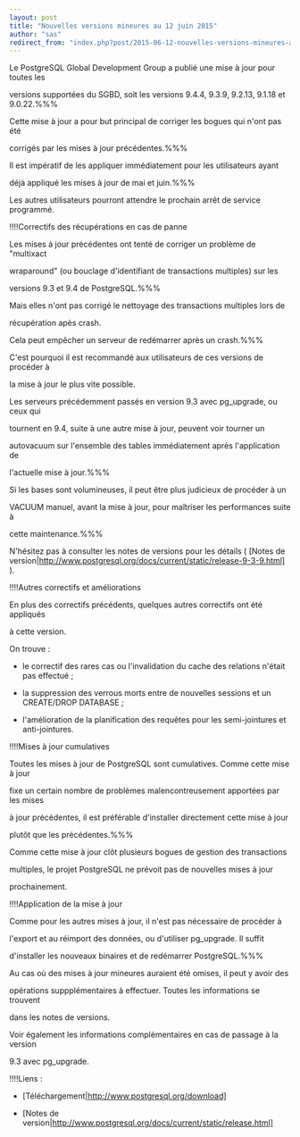 ```yaml
---
layout: post
title: "Nouvelles versions mineures au 12 juin 2015"
author: "sas"
redirect_from: "index.php?post/2015-06-12-nouvelles-versions-mineures-au-12-juin-2015 "
---
```





<!--more-->


Le PostgreSQL Global Development Group a publié une mise à jour pour toutes les

versions supportées du SGBD, soit les versions 9.4.4, 9.3.9, 9.2.13, 9.1.18 et 9.0.22.%%%

Cette mise à jour a pour but principal de corriger les bogues qui n'ont pas été

corrigés par les mises à jour précédentes.%%%



Il est impératif de les appliquer immédiatement pour les utilisateurs ayant

déjà appliqué les mises à jour de mai et juin.%%%

Les autres utilisateurs pourront attendre le prochain arrêt de service programmé.





!!!!Correctifs des récupérations en cas de panne



Les mises à jour précédentes ont tenté de corriger un problème de "multixact

wraparound" (ou bouclage d'identifiant de transactions multiples) sur les

versions 9.3 et 9.4 de PostgreSQL.%%%

Mais elles n'ont pas corrigé le nettoyage des transactions multiples lors de

récupération apès crash.

Cela peut empêcher un serveur de redémarrer après un crash.%%%

C'est pourquoi il est recommandé aux utilisateurs de ces versions de procéder à

la mise à jour le plus vite possible.



Les serveurs précédemment passés en version 9.3 avec pg_upgrade, ou ceux qui

tournent en 9.4, suite à une autre mise à jour, peuvent voir tourner un

autovacuum sur l'ensemble des tables immédiatement après l'application de

l'actuelle mise à jour.%%%

Si les bases sont volumineuses, il peut être plus judicieux de procéder à un

VACUUM manuel, avant la mise à jour, pour maîtriser les performances suite à

cette maintenance.%%%



N'hésitez pas à consulter les notes de versions pour les détails ( [Notes de version|http://www.postgresql.org/docs/current/static/release-9-3-9.html] ).





!!!!Autres correctifs et améliorations



En plus des correctifs précédents, quelques autres correctifs ont été appliqués

à cette version.



On trouve :

  * le correctif des rares cas ou l'invalidation du cache des relations n'était pas effectué ;

  * la suppression des verrous morts entre de nouvelles sessions et un CREATE/DROP DATABASE ;

  * l'amélioration de la planification des requêtes pour les semi-jointures et anti-jointures.



!!!!Mises à jour cumulatives

Toutes les mises à jour de PostgreSQL sont cumulatives. Comme cette mise à jour

fixe un certain nombre de problèmes malencontreusement apportées par les mises

à jour précédentes, il est préférable d'installer directement cette mise à jour

plutôt que les précédentes.%%%



Comme cette mise à jour clôt plusieurs bogues de gestion des transactions

multiples, le projet PostgreSQL ne prévoit pas de nouvelles mises à jour

prochainement.





!!!!Application de la mise à jour



Comme pour les autres mises à jour, il n'est pas nécessaire de procéder à

l'export et au réimport des données, ou d'utiliser pg_upgrade. Il suffit

d'installer les nouveaux binaires et de redémarrer PostgreSQL.%%%



Au cas où des mises à jour mineures auraient été omises, il peut y avoir des

opérations suppplémentaires à effectuer. Toutes les informations se trouvent

dans les notes de versions.

Voir également les informations complémentaires en cas de passage à la version

9.3 avec pg_upgrade.



!!!!Liens :

  * [Téléchargement|http://www.postgresql.org/download]

  * [Notes de version|http://www.postgresql.org/docs/current/static/release.html]